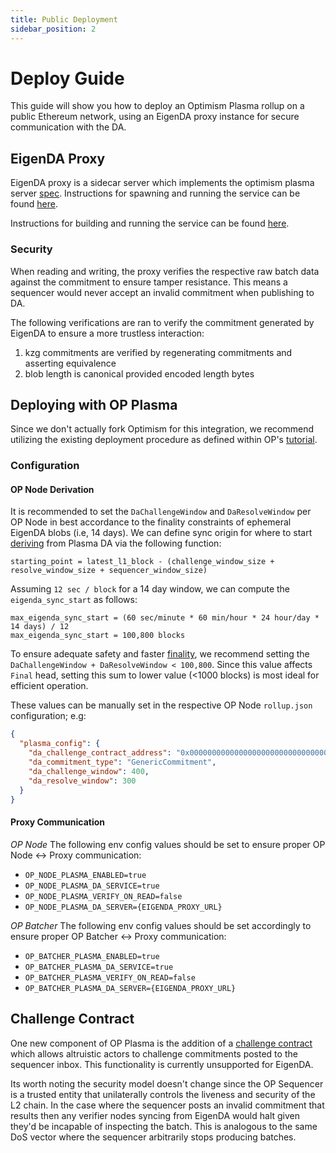 ```yaml
---
title: Public Deployment
sidebar_position: 2
---
```


# Deploy Guide

This guide will show you how to deploy an Optimism Plasma rollup on a public Ethereum network, using an EigenDA proxy instance for secure communication with the DA. 

## EigenDA Proxy
EigenDA proxy is a sidecar server which implements the optimism plasma server [spec](https://specs.optimism.io/experimental/plasma.html). Instructions for spawning and running the service can be found [here](https://github.com/Layr-Labs/eigenda-proxy). 

Instructions for building and running the service can be found [here](https://github.com/Layr-Labs/eigenda-proxy?tab=readme-ov-file#running-locally).

### Security
When reading and writing, the proxy verifies the respective raw batch data against the commitment to ensure tamper resistance. This means a sequencer would never accept an invalid commitment when publishing to DA.

The following verifications are ran to verify the commitment generated by EigenDA to ensure a more trustless interaction:
1. kzg commitments are verified by regenerating commitments and asserting equivalence 
2. blob length is canonical provided encoded length bytes

## Deploying with OP Plasma
Since we don't actually fork Optimism for this integration, we recommend utilizing the existing deployment procedure as defined within OP's [tutorial](https://docs.optimism.io/builders/chain-operators/tutorials/create-l2-rollup).


### Configuration

#### OP Node Derivation
It is recommended to set the `DaChallengeWindow` and `DaResolveWindow` per OP Node in best accordance to the finality constraints of ephemeral EigenDA blobs (i.e, 14 days). We can define sync origin for where to start [deriving](https://specs.optimism.io/experimental/plasma.html#derivation) from Plasma DA via the following function:
```
starting_point = latest_l1_block - (challenge_window_size + resolve_window_size + sequencer_window_size)
```

Assuming `12 sec / block` for a 14 day window, we can compute the `eigenda_sync_start` as follows:
```
max_eigenda_sync_start = (60 sec/minute * 60 min/hour * 24 hour/day * 14 days) / 12
max_eigenda_sync_start = 100,800 blocks
```

To ensure adequate safety and faster [finality](https://specs.optimism.io/experimental/plasma.html#safety-and-finality), we recommend setting the `DaChallengeWindow + DaResolveWindow < 100,800`. Since this value affects `Final` head, setting this sum to  lower value (<1000 blocks) is most ideal for efficient operation.


These values can be manually set in the respective OP Node `rollup.json` configuration; e.g:
```json
{
  "plasma_config": {
    "da_challenge_contract_address": "0x0000000000000000000000000000000000000000",
    "da_commitment_type": "GenericCommitment",
    "da_challenge_window": 400,
    "da_resolve_window": 300
  }
}
```

#### Proxy Communication

*OP Node*
The following env config values should be set to ensure proper OP Node <-> Proxy communication:
- `OP_NODE_PLASMA_ENABLED=true`
- `OP_NODE_PLASMA_DA_SERVICE=true`
- `OP_NODE_PLASMA_VERIFY_ON_READ=false`
- `OP_NODE_PLASMA_DA_SERVER={EIGENDA_PROXY_URL}`

*OP Batcher*
The following env config values should be set accordingly to ensure proper OP Batcher <-> Proxy communication:
- `OP_BATCHER_PLASMA_ENABLED=true`
- `OP_BATCHER_PLASMA_DA_SERVICE=true`
- `OP_BATCHER_PLASMA_VERIFY_ON_READ=false`
- `OP_BATCHER_PLASMA_DA_SERVER={EIGENDA_PROXY_URL}`


## Challenge Contract
One new component of OP Plasma is the addition of a [challenge contract](https://specs.optimism.io/experimental/plasma.html#data-availability-challenge-contract) which allows altruistic actors to challenge commitments posted to the sequencer inbox. This functionality is currently unsupported for EigenDA.

Its worth noting the security model doesn't change since the OP Sequencer is a trusted entity that unilaterally controls the liveness and security of the L2 chain. In the case where the sequencer posts an invalid commitment that results then any verifier nodes syncing from EigenDA would halt given they'd be incapable of inspecting the batch. This is analogous to the same DoS vector where the sequencer arbitrarily stops producing batches. 